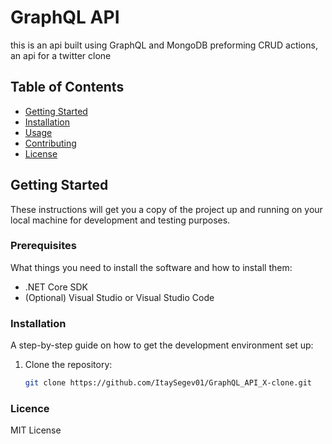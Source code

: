 # GraphQL API

this is an api built using GraphQL and MongoDB preforming CRUD actions, an api for a twitter clone  

## Table of Contents

- [Getting Started](#getting-started)
- [Installation](#installation)
- [Usage](#usage)
- [Contributing](#contributing)
- [License](#license)

## Getting Started

These instructions will get you a copy of the project up and running on your local machine for development and testing purposes.

### Prerequisites

What things you need to install the software and how to install them:

- .NET Core SDK
- (Optional) Visual Studio or Visual Studio Code

### Installation

A step-by-step guide on how to get the development environment set up:

1. Clone the repository:

   ```sh
   git clone https://github.com/ItaySegev01/GraphQL_API_X-clone.git

### Licence 

MIT License
